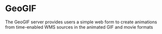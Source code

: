# GeoGIF
The GeoGIF server provides users a simple web form to create animations from time-enabled WMS sources in the animated GIF and movie formats
